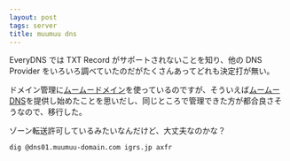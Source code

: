 ```yaml
---
layout: post
tags: server
title: muumuu dns
---
```

EveryDNS では TXT Record がサポートされないことを知り、他の DNS Provider をいろいろ調べていたのだがたくさんあってどれも決定打が無い。

ドメイン管理に[ムームードメイン](http::/muumuu-domain.com/)を使っているのですが、そういえば[ムームーDNS](http://muudns.muumuu-domain.com/)を提供し始めたことを思いだし、同じところで管理できた方が都合良さそうなので、移行した。

ゾーン転送許可しているみたいなんだけど、大丈夫なのかな？

`dig @dns01.muumuu-domain.com igrs.jp axfr`
